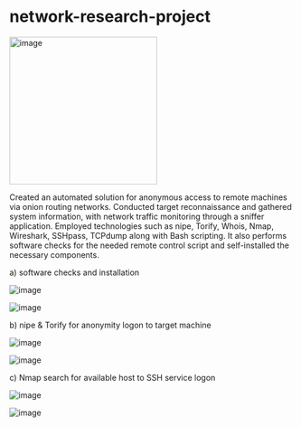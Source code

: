 # network-research-project

<img width="261" alt="image" src="https://github.com/AlexKongFY/network-research-project/assets/93807661/797ddf23-782d-441d-8c0c-75d9714f631a">

Created an automated solution for anonymous access to remote machines via onion routing networks. Conducted target reconnaissance and gathered system information, with network traffic monitoring through a sniffer application. Employed technologies such as nipe, Torify, Whois, Nmap, Wireshark, SSHpass, TCPdump along with Bash scripting. It also performs software checks for the needed remote control script and self-installed the necessary components.

a) software checks and installation

![image](https://github.com/AlexKongFY/network-research-project/assets/93807661/5c3e6d06-91a7-4a2f-b002-9c3b71666d58)

![image](https://github.com/AlexKongFY/network-research-project/assets/93807661/1fbe5672-f2cb-4af5-b90d-d55d4b759754)

b) nipe & Torify for anonymity logon to target machine

![image](https://github.com/AlexKongFY/network-research-project/assets/93807661/d46029dd-581c-4448-9788-c8ef59358175)

![image](https://github.com/AlexKongFY/network-research-project/assets/93807661/c257415a-5e47-42ad-b509-beb29388f412)

c) Nmap search for available host to SSH service logon

![image](https://github.com/AlexKongFY/network-research-project/assets/93807661/b98cb2f8-537d-49c4-86f8-2e5ca9198693)

![image](https://github.com/AlexKongFY/network-research-project/assets/93807661/e394b99e-335a-4652-bf28-57b9d213f629)

